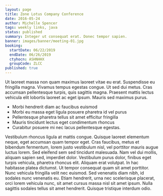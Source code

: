 ```yaml
---
layout: page
title: Zone Lotus Company Conference
date: 2016-05-24
author: Michelle Spencer
tags: weekly links, java
status: published
summary: Integer ut consequat erat. Donec tempor sapien.
banner: images/banner/meeting-01.jpg
booking:
  startDate: 06/22/2019
  endDate: 06/26/2019
  ctyhocn: ASHNHHX
  groupCode: ZLCC
published: true
---
```

Ut laoreet massa non quam maximus laoreet vitae eu erat. Suspendisse eu fringilla magna. Vivamus tempus egestas congue. Ut sed dui metus. Cras accumsan pellentesque turpis, quis sagittis magna. Praesent mattis lectus vehicula elit lobortis laoreet ac eget ipsum. Mauris sed maximus purus.

* Morbi hendrerit diam ac faucibus euismod
* Morbi eu massa eget ligula posuere pharetra id vel purus
* Pellentesque pharetra tellus sit amet efficitur fringilla
* Mauris tincidunt lectus eget condimentum rhoncus
* Curabitur posuere mi nec lacus pellentesque egestas.

Vestibulum rhoncus ligula at mattis congue. Quisque laoreet elementum neque, eget accumsan quam tempor eget. Cras faucibus, metus et bibendum fermentum, lorem justo vestibulum nisl, vel porttitor mauris augue luctus lorem. Sed eleifend sem sed tincidunt malesuada. Nam vel dui mollis, aliquam sapien sed, imperdiet dolor. Vestibulum purus dolor, finibus eget turpis vehicula, pharetra rhoncus elit. Aliquam erat volutpat. In hac habitasse platea dictumst. Ut tempor consequat quam sit amet porttitor. Nunc vehicula fringilla velit nec euismod. Sed venenatis diam nibh, id sodales nunc venenatis eu. Etiam hendrerit, urna nec scelerisque placerat, orci lorem vehicula nunc, sit amet cursus massa nisl sit amet ipsum. Nulla sagittis sodales tellus sit amet hendrerit. Quisque tristique interdum odio.
